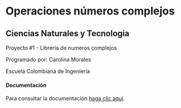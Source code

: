 # Operaciones números complejos

## Ciencias Naturales y Tecnologia

Proyecto #1 - Librería de numeros complejos

Programado por: Carolina Morales

Escuela Colombiana de Ingeniería

#### Documentación
Para consultar la documentación [haga clic aquí](http://htmlpreview.github.io/?https://github.com/CarolinaMorales1234/Operaciones-n-meros-complejos/blob/master/CNYT/numerosComplejos.html).

